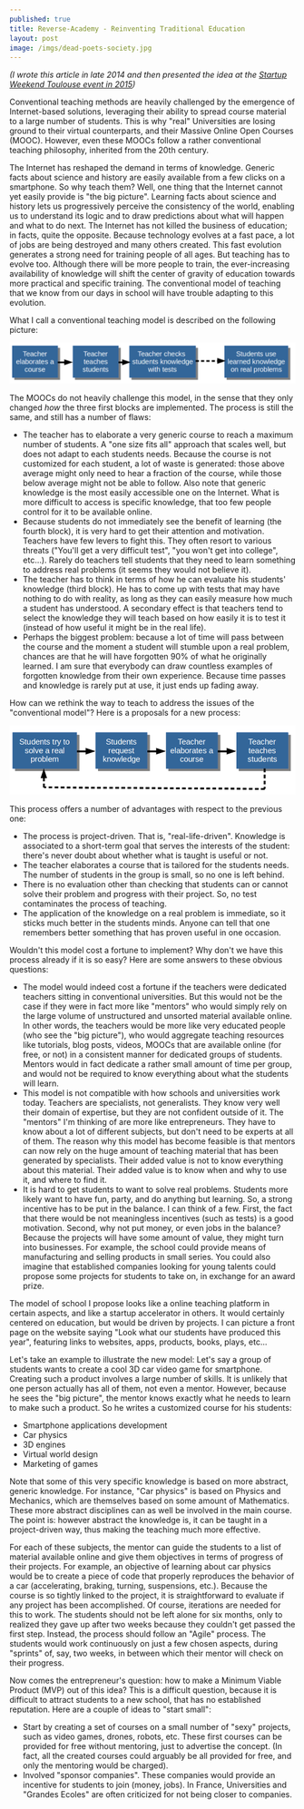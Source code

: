 ```yaml
---
published: true
title: Reverse-Academy - Reinventing Traditional Education
layout: post
image: /imgs/dead-poets-society.jpg
---
```

*(I wrote this article in late 2014 and then presented the idea at the [Startup Weekend Toulouse event in 2015](/2015/04/04/startup-weekend-toulouse-2015-wow.html))*

Conventional teaching methods are heavily challenged by the emergence of Internet-based solutions, leveraging their ability to spread course material to a large number of students. This is why "real" Universities are losing ground to their virtual counterparts, and their Massive Online Open Courses (MOOC). However, even these MOOCs follow a rather conventional teaching philosophy, inherited from the 20th century.

The Internet has reshaped the demand in terms of knowledge. Generic facts about science and history are easily available from a few clicks on a smartphone. So why teach them? Well, one thing that the Internet cannot yet easily provide is "the big picture". Learning facts about science and history lets us progressively perceive the consistency of the world, enabling us to understand its logic and to draw predictions about what will happen and what to do next. The Internet has not killed the business of education; in facts, quite the opposite. Because technology evolves at a fast pace, a lot of jobs are being destroyed and many others created. This fast evolution generates a strong need for training people of all ages. But teaching has to evolve too. Although there will be more people to train, the ever-increasing availability of knowledge will shift the center of gravity of education towards more practical and specific training. The conventional model of teaching that we know from our days in school will have trouble adapting to this evolution.

What I call a conventional teaching model is described on the following picture:

<div style="text-align:center;">
<img src="/imgs/conventional teaching.png" alt="Traditional Education" style="width: auto;max-width: 100%;">
</div>

The MOOCs do not heavily challenge this model, in the sense that they only changed *how* the three first blocks are implemented. The process is still the same, and still has a number of flaws:

- The teacher has to elaborate a very generic course to reach a maximum number of students. A "one size fits all" approach that scales well, but does not adapt to each students needs. Because the course is not customized for each student, a lot of waste is generated: those above average might only need to hear a fraction of the course, while those below average might not be able to follow. Also note that generic knowledge is the most easily accessible one on the Internet. What is more difficult to access is specific knowledge, that too few people control for it to be available online.
- Because students do not immediately see the benefit of learning (the fourth block), it is very hard to get their attention and motivation. Teachers have few levers to fight this. They often resort to various threats ("You'll get a very difficult test", "you won't get into college", etc...). Rarely do teachers tell students that they need to learn something to address real problems (it seems they would not believe it). 
- The teacher has to think in terms of how he can evaluate his students' knowledge (third block). He has to come up with tests that may have nothing to do with reality, as long as they can easily measure how much a student has understood. A secondary effect is that teachers tend to select the knowledge they will teach based on how easily it is to test it (instead of how useful it might be in the real life).
- Perhaps the biggest problem: because a lot of time will pass between the course and the moment a student will stumble upon a real problem, chances are that he will have forgotten 90% of what he originally learned. I am sure that everybody can draw countless examples of forgotten knowledge from their own experience. Because time passes and knowledge is rarely put at use, it just ends up fading away.

How can we rethink the way to teach to address the issues of the "conventional model"? Here is a proposals for a new process:

<div style="text-align:center;">
<img src="/imgs/reverse teaching.png" alt="Reverse Education" style="width: auto;max-width: 100%;">
</div>

This process offers a number of advantages with respect to the previous one:

- The process is project-driven. That is, "real-life-driven". Knowledge is associated to a short-term goal that serves the interests of the student: there's never doubt about whether what is taught is useful or not.
- The teacher elaborates a course that is tailored for the students needs. The number of students in the group is small, so no one is left behind.
- There is no evaluation other than checking that students can or cannot solve their problem and progress with their project. So, no test contaminates the process of teaching.
- The application of the knowledge on a real problem is immediate, so it sticks much better in the students minds. Anyone can tell that one remembers better something that has proven useful in one occasion.

Wouldn't this model cost a fortune to implement? Why don't we have this process already if it is so easy? Here are some answers to these obvious questions:

- The model would indeed cost a fortune if the teachers were dedicated teachers sitting in conventional universities. But this would not be the case if they were in fact more like "mentors" who would simply rely on the large volume of unstructured and unsorted material available online. In other words, the teachers would be more like very educated people (who see the "big picture"), who would aggregate teaching resources like tutorials, blog posts, videos, MOOCs that are available online (for free, or not) in a consistent manner for dedicated groups of students. Mentors would in fact dedicate a rather small amount of time per group, and would not be required to know everything about what the students will learn.
- This model is not compatible with how schools and universities work today. Teachers are specialists, not generalists. They know very well their domain of expertise, but they are not confident outside of it. The "mentors" I'm thinking of are more like entrepreneurs. They have to know about a lot of different subjects, but don't need to be experts at all of them. The reason why this model has become feasible is that mentors can now rely on the huge amount of teaching material that has been generated by specialists. Their added value is not to know everything about this material. Their added value is to know when and why to use it, and where to find it.
- It is hard to get students to want to solve real problems. Students more likely want to have fun, party, and do anything but learning. So, a strong incentive has to be put in the balance. I can think of a few. First, the fact that there would be not meaningless incentives (such as tests) is a good motivation. Second, why not put money, or even jobs in the balance? Because the projects will have some amount of value, they might turn into businesses. For example, the school could provide means of manufacturing and selling products in small series. You could also imagine that established companies looking for young talents could propose some projects for students to take on, in exchange for an award prize.

The model of school I propose looks like a online teaching platform in certain aspects, and like a startup accelerator in others. It would certainly centered on education, but would be driven by projects. I can picture a front page on the website saying "Look what our students have produced this year", featuring links to websites, apps, products, books, plays, etc...

Let's take an example to illustrate the new model: Let's say a group of students wants to create a cool 3D car video game for smartphone. Creating such a product involves a large number of skills. It is unlikely that one person actually has all of them, not even a mentor. However, because he sees the "big picture", the mentor knows exactly what he needs to learn to make such a product. So he writes a customized course for his students:

- Smartphone applications development
- Car physics
- 3D engines
- Virtual world design
- Marketing of games

Note that some of this very specific knowledge is based on more abstract, generic knowledge. For instance, "Car physics" is based on Physics and Mechanics, which are themselves based on some amount of Mathematics. These more abstract disciplines can as well be involved in the main course. The point is: however abstract the knowledge is, it can be taught in a project-driven way, thus making the teaching much more effective.

For each of these subjects, the mentor can guide the students to a list of material available online and give them objectives in terms of progress of their projects. For example, an objective of learning about car physics would be to create a piece of code that properly reproduces the behavior of a car (accelerating, braking, turning, suspensions, etc.). Because the course is so tightly linked to the project, it is straightforward to evaluate if any project has been accomplished. Of course, iterations are needed for this to work. The students should not be left alone for six months, only to realized they gave up after two weeks because they couldn't get passed the first step. Instead, the process should follow an "Agile" process. The students would work continuously on just a few chosen aspects, during "sprints" of, say, two weeks, in between which their mentor will check on their progress. 

Now comes the entrepreneur's question: how to make a Minimum Viable Product (MVP) out of this idea? This is a difficult question, because it is difficult to attract students to a new school, that has no established reputation. Here are a couple of ideas to "start small":

- Start by creating a set of courses on a small number of "sexy" projects, such as video games, drones, robots, etc. These first courses can be provided for free without mentoring, just to advertise the concept. (In fact, all the created courses could arguably be all provided for free, and only the mentoring would be charged).
- Involved "sponsor companies". These companies would provide an incentive for students to join (money, jobs). In France, Universities and "Grandes Ecoles" are often criticized for not being closer to companies.
